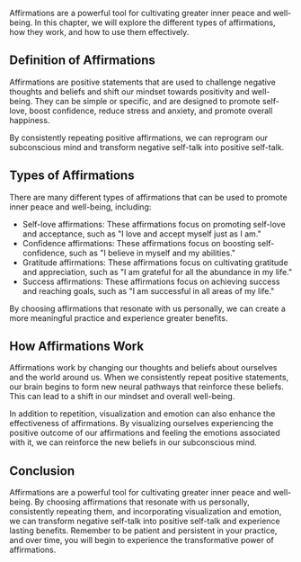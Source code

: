 
Affirmations are a powerful tool for cultivating greater inner peace and well-being. In this chapter, we will explore the different types of affirmations, how they work, and how to use them effectively.

Definition of Affirmations
--------------------------

Affirmations are positive statements that are used to challenge negative thoughts and beliefs and shift our mindset towards positivity and well-being. They can be simple or specific, and are designed to promote self-love, boost confidence, reduce stress and anxiety, and promote overall happiness.

By consistently repeating positive affirmations, we can reprogram our subconscious mind and transform negative self-talk into positive self-talk.

Types of Affirmations
---------------------

There are many different types of affirmations that can be used to promote inner peace and well-being, including:

* Self-love affirmations: These affirmations focus on promoting self-love and acceptance, such as "I love and accept myself just as I am."
* Confidence affirmations: These affirmations focus on boosting self-confidence, such as "I believe in myself and my abilities."
* Gratitude affirmations: These affirmations focus on cultivating gratitude and appreciation, such as "I am grateful for all the abundance in my life."
* Success affirmations: These affirmations focus on achieving success and reaching goals, such as "I am successful in all areas of my life."

By choosing affirmations that resonate with us personally, we can create a more meaningful practice and experience greater benefits.

How Affirmations Work
---------------------

Affirmations work by changing our thoughts and beliefs about ourselves and the world around us. When we consistently repeat positive statements, our brain begins to form new neural pathways that reinforce these beliefs. This can lead to a shift in our mindset and overall well-being.

In addition to repetition, visualization and emotion can also enhance the effectiveness of affirmations. By visualizing ourselves experiencing the positive outcome of our affirmations and feeling the emotions associated with it, we can reinforce the new beliefs in our subconscious mind.

Conclusion
----------

Affirmations are a powerful tool for cultivating greater inner peace and well-being. By choosing affirmations that resonate with us personally, consistently repeating them, and incorporating visualization and emotion, we can transform negative self-talk into positive self-talk and experience lasting benefits. Remember to be patient and persistent in your practice, and over time, you will begin to experience the transformative power of affirmations.
